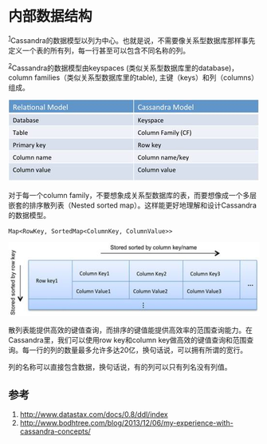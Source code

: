 # 内部数据结构

<sup>[1](#ref_1)</sup>Cassandra的数据模型以列为中心。也就是说，不需要像关系型数据库那样事先定义一个表的所有列，每一行甚至可以包含不同名称的列。

<sup>[2](#ref_2)</sup>Cassandra的数据模型由keyspaces (类似关系型数据库里的database)，column families（类似关系型数据库里的table), 主键（keys）和列（columns）组成。

![Figure 1](../assets/analogy.jpg)

对于每一个column family，不要想象成关系型数据库的表，而要想像成一个多层嵌套的排序散列表（Nested sorted map）。这样能更好地理解和设计Cassandra的数据模型。

``` text
Map<RowKey, SortedMap<ColumnKey, ColumnValue>>
```

![Figure 2](../assets/sortedmap.jpg)

散列表能提供高效的键值查询，而排序的键值能提供高效率的范围查询能力。在Cassandra里，我们可以使用row key和column key做高效的键值查询和范围查询。每一行的列的数量最多允许多达20亿，换句话说，可以拥有所谓的宽行。

列的名称可以直接包含数据，换句话说，有的列可以只有列名没有列值。

## 参考

1. <a name="ref_1"></a>http://www.datastax.com/docs/0.8/ddl/index
2. <a name="ref_2"></a>http://www.bodhtree.com/blog/2013/12/06/my-experience-with-cassandra-concepts/
